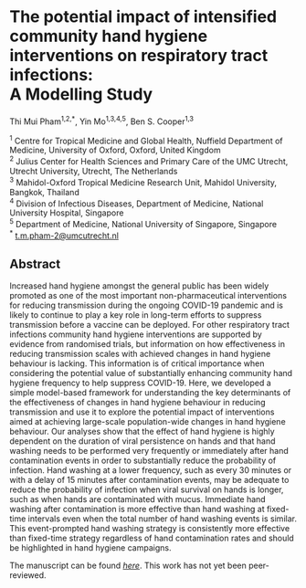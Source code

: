 # The potential impact of intensified community hand hygiene interventions on respiratory tract infections: <br> A Modelling Study
Thi Mui Pham<sup>1,2,*</sup>, Yin Mo<sup>1,3,4,5</sup>, Ben S. Cooper<sup>1,3</sup>

<sup>1</sup> Centre for Tropical Medicine and Global Health, Nuffield Department of Medicine, University of Oxford, Oxford, United Kingdom <br>
<sup>2</sup> Julius Center for Health Sciences and Primary Care of the UMC Utrecht, Utrecht University, Utrecht, The Netherlands <br>
<sup>3</sup> Mahidol-Oxford Tropical Medicine Research Unit, Mahidol University, Bangkok, Thailand <br>
<sup>4</sup> Division of Infectious Diseases, Department of Medicine, National University Hospital, Singapore <br>
<sup>5</sup> Department of Medicine, National University of Singapore, Singapore <br>
<sup>*</sup> <t.m.pham-2@umcutrecht.nl>

## Abstract
Increased hand hygiene amongst the general public has been widely promoted as one of the most important non-pharmaceutical interventions for reducing transmission during the ongoing COVID-19 pandemic and is likely to continue to play a key role in long-term efforts to suppress transmission before a vaccine can be deployed. For other respiratory tract infections community hand hygiene interventions are supported by evidence from randomised trials, but information on how effectiveness in reducing transmission scales with achieved changes in hand hygiene behaviour is lacking. This information is of critical importance when considering the potential value of substantially enhancing community hand hygiene frequency to help suppress COVID-19. Here, we developed a simple model-based framework for understanding the key determinants of the effectiveness of changes in hand hygiene behaviour in reducing transmission and use it to explore the potential impact of interventions aimed at achieving large-scale population-wide changes in hand hygiene behaviour. Our analyses show that the effect of hand hygiene is highly dependent on the duration of viral persistence on hands and that hand washing needs to be performed very frequently or immediately after hand contamination events in order to substantially reduce the probability of infection. Hand washing at a lower frequency, such as every 30 minutes or with a delay of 15 minutes after contamination events, may be adequate to reduce the probability of infection when viral survival on hands is longer, such as when hands are contaminated with mucus. Immediate hand washing after contamination is more effective than hand washing at fixed-time intervals even when the total number of hand washing events is similar. This event-prompted hand washing strategy is consistently more effective than fixed-time strategy regardless of hand contamination rates and should be highlighted in hand hygiene campaigns.

The manuscript can be found *[here](https://github.com/tm-pham/handhygiene_modelling/blob/master/handhygiene_modelling.pdf)*. This work has not yet been peer-reviewed.

